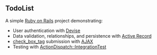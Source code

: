 ## TodoList

A simple [Ruby on Rails](http://rubyonrails.org/) project demonstrating:

* User authentication with [Devise](https://github.com/plataformatec/devise)
* Data validation, relationships, and persistence with [Active Record](https://github.com/rails/rails/tree/master/activerecord)
* [check_box_tag](http://api.rubyonrails.org/v5.1/classes/ActionView/Helpers/FormTagHelper.html#method-i-check_box_tag) submission with [AJAX](https://www.w3schools.com/xml/ajax_intro.asp)
* Testing with [ActionDispatch::IntegrationTest](http://api.rubyonrails.org/v5.1.2/classes/ActionDispatch/IntegrationTest.html)
